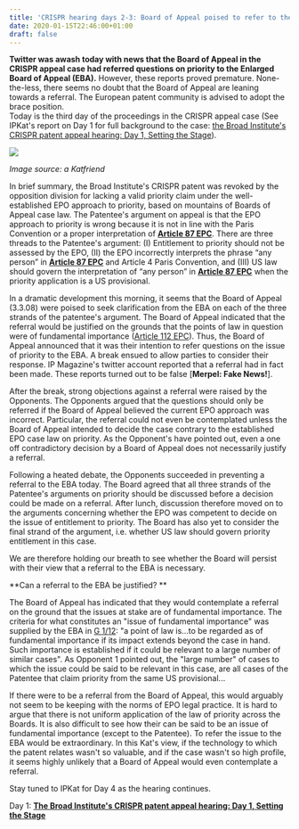 ```yaml
---
title: 'CRISPR hearing days 2-3: Board of Appeal poised to refer to the EBA?'
date: 2020-01-15T22:46:00+01:00
draft: false
---
```


**Twitter was awash today with news that the Board of Appeal in the CRISPR appeal case had referred questions on priority to the Enlarged Board of Appeal (EBA).** However, these reports proved premature. None-the-less, there seems no doubt that the Board of Appeal are leaning towards a referral. The European patent community is advised to adopt the brace position.  
Today is the third day of the proceedings in the CRISPR appeal case (See IPKat's report on Day 1 for full background to the case: [the Broad Institute's CRISPR patent appeal hearing: Day 1, Setting the Stage](https://ipkitten.blogspot.com/)).  
  

[![](https://1.bp.blogspot.com/-hRji8PsgLpo/Xh9PpFdtIkI/AAAAAAAAJzE/dPYL0gp7a6Enc73f3gZXOxOEU6RJkS0iACKgBGAsYHg/s1600/Picture1.png)](https://1.bp.blogspot.com/-hRji8PsgLpo/Xh9PpFdtIkI/AAAAAAAAJzE/dPYL0gp7a6Enc73f3gZXOxOEU6RJkS0iACKgBGAsYHg/s1600/Picture1.png)

_Image source: a Katfriend_

In brief summary, the Broad Institute's CRISPR patent was revoked by the opposition division for lacking a valid priority claim under the well-established EPO approach to priority, based on mountains of Boards of Appeal case law. The Patentee's argument on appeal is that the EPO approach to priority is wrong because it is not in line with the Paris Convention or a proper interpretation of [**Article 87 EPC**](https://www.epo.org/law-practice/legal-texts/html/epc/2016/e/ar87.html). There are three threads to the Patentee's argument: (I) Entitlement to priority should not be assessed by the EPO, (II) the EPO incorrectly interprets the phrase “any person” in [**Article 87 EPC**](https://www.epo.org/law-practice/legal-texts/html/epc/2016/e/ar87.html) and Article 4 Paris Convention, and (III) US law should govern the interpretation of “any person” in [**Article 87 EPC**](https://www.epo.org/law-practice/legal-texts/html/epc/2016/e/ar87.html) when the priority application is a US provisional.  

  
In a dramatic development this morning, it seems that the Board of Appeal (3.3.08) were poised to seek clarification from the EBA on each of the three strands of the patentee's argument. The Board of Appeal indicated that the referral would be justified on the grounds that the points of law in question were of fundamental importance ([Article 112 EPC](https://www.epo.org/law-practice/legal-texts/html/epc/2016/e/ar112.html)). Thus, the Board of Appeal announced that it was their intention to refer questions on the issue of priority to the EBA. A break ensued to allow parties to consider their response. IP Magazine's twitter account reported that a referral had in fact been made. These reports turned out to be false \[**Merpel: Fake News!**\].  

  

After the break, strong objections against a referral were raised by the Opponents. The Opponents argued that the questions should only be referred if the Board of Appeal believed the current EPO approach was incorrect. Particular, the referral could not even be contemplated unless the Board of Appeal intended to decide the case contrary to the established EPO case law on priority. As the Opponent's have pointed out, even a one off contradictory decision by a Board of Appeal does not necessarily justify a referral.  
  
Following a heated debate, the Opponents succeeded in preventing a referral to the EBA today. The Board agreed that all three strands of the Patentee's arguments on priority should be discussed before a decision could be made on a referral. After lunch, discussion therefore moved on to the arguments concerning whether the EPO was competent to decide on the issue of entitlement to priority. The Board has also yet to consider the final strand of the argument, i.e. whether US law should govern priority entitlement in this case.  
  
We are therefore holding our breath to see whether the Board will persist with their view that a referral to the EBA is necessary. 

  
**Can a referral to the EBA be justified? **  
  
The Board of Appeal has indicated that they would contemplate a referral on the ground that the issues at stake are of fundamental importance. The criteria for what constitutes an "issue of fundamental importance" was supplied by the EBA in [G 1/12](https://www.epo.org/law-practice/case-law-appeals/pdf/g120001ex1.pdf): "a point of law is...to be regarded as of fundamental importance if its impact extends beyond the case in hand. Such importance is established if it could be relevant to a large number of similar cases". As Opponent 1 pointed out, the "large number" of cases to which the issue could be said to be relevant in this case, are all cases of the Patentee that claim priority from the same US provisional...  
  
If there were to be a referral from the Board of Appeal, this would arguably not seem to be keeping with the norms of EPO legal practice. It is hard to argue that there is not uniform application of the law of priority across the Boards. It is also difficult to see how their can be said to be an issue of fundamental importance (except to the Patentee). To refer the issue to the EBA would be extraordinary. In this Kat's view, if the technology to which the patent relates wasn't so valuable, and if the case wasn't so high profile, it seems highly unlikely that a Board of Appeal would even contemplate a referral.  
  
Stay tuned to IPKat for Day 4 as the hearing continues.  
  
Day 1: [**The Broad Institute's CRISPR patent appeal hearing: Day 1, Setting the Stage**](https://ipkitten.blogspot.com/2020/01/the-broad-institutes-crispr-patent.html)